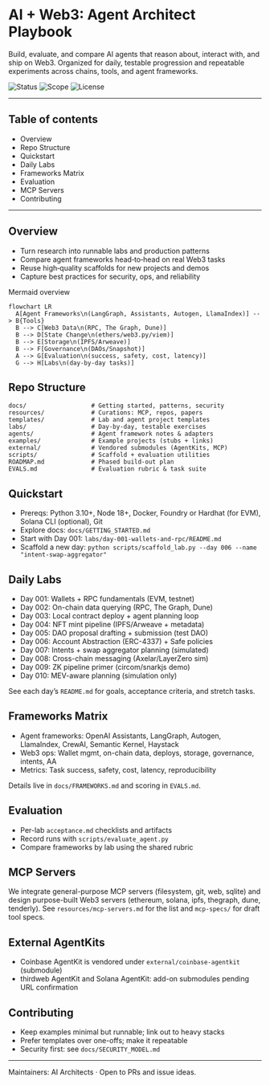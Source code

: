 # AI + Web3: Agent Architect Playbook

Build, evaluate, and compare AI agents that reason about, interact with, and ship on Web3. Organized for daily, testable progression and repeatable experiments across chains, tools, and agent frameworks.

![Status](https://img.shields.io/badge/status-active-brightgreen) ![Scope](https://img.shields.io/badge/focus-AI%20agents%20%E2%86%94%EF%B8%8F%20Web3-blue) ![License](https://img.shields.io/badge/license-MIT-lightgrey)

---

## Table of contents
- Overview
- Repo Structure
- Quickstart
- Daily Labs
- Frameworks Matrix
- Evaluation
- MCP Servers
- Contributing

---

## Overview
- Turn research into runnable labs and production patterns
- Compare agent frameworks head‑to‑head on real Web3 tasks
- Reuse high‑quality scaffolds for new projects and demos
- Capture best practices for security, ops, and reliability

Mermaid overview
```mermaid
flowchart LR
  A[Agent Frameworks\n(LangGraph, Assistants, Autogen, LlamaIndex)] --> B{Tools}
  B --> C[Web3 Data\n(RPC, The Graph, Dune)]
  B --> D[State Change\n(ethers/web3.py/viem)]
  B --> E[Storage\n(IPFS/Arweave)]
  B --> F[Governance\n(DAOs/Snapshot)]
  A --> G[Evaluation\n(success, safety, cost, latency)]
  G --> H[Labs\n(day-by-day tasks)]
```

## Repo Structure
```
docs/                  # Getting started, patterns, security
resources/             # Curations: MCP, repos, papers
templates/             # Lab and agent project templates
labs/                  # Day-by-day, testable exercises
agents/                # Agent framework notes & adapters
examples/              # Example projects (stubs + links)
external/              # Vendored submodules (AgentKits, MCP)
scripts/               # Scaffold + evaluation utilities
ROADMAP.md             # Phased build-out plan
EVALS.md               # Evaluation rubric & task suite
```

## Quickstart
- Prereqs: Python 3.10+, Node 18+, Docker, Foundry or Hardhat (for EVM), Solana CLI (optional), Git
- Explore docs: `docs/GETTING_STARTED.md`
- Start with Day 001: `labs/day-001-wallets-and-rpc/README.md`
- Scaffold a new day: `python scripts/scaffold_lab.py --day 006 --name "intent-swap-aggregator"`

## Daily Labs
- Day 001: Wallets + RPC fundamentals (EVM, testnet)
- Day 002: On-chain data querying (RPC, The Graph, Dune)
- Day 003: Local contract deploy + agent planning loop
- Day 004: NFT mint pipeline (IPFS/Arweave + metadata)
- Day 005: DAO proposal drafting + submission (test DAO)
- Day 006: Account Abstraction (ERC-4337) + Safe policies
- Day 007: Intents + swap aggregator planning (simulated)
- Day 008: Cross-chain messaging (Axelar/LayerZero sim)
- Day 009: ZK pipeline primer (circom/snarkjs demo)
- Day 010: MEV-aware planning (simulation only)

See each day’s `README.md` for goals, acceptance criteria, and stretch tasks.

## Frameworks Matrix
- Agent frameworks: OpenAI Assistants, LangGraph, Autogen, LlamaIndex, CrewAI, Semantic Kernel, Haystack
- Web3 ops: Wallet mgmt, on-chain data, deploys, storage, governance, intents, AA
- Metrics: Task success, safety, cost, latency, reproducibility

Details live in `docs/FRAMEWORKS.md` and scoring in `EVALS.md`.

## Evaluation
- Per-lab `acceptance.md` checklists and artifacts
- Record runs with `scripts/evaluate_agent.py`
- Compare frameworks by lab using the shared rubric

## MCP Servers
We integrate general-purpose MCP servers (filesystem, git, web, sqlite) and design purpose-built Web3 servers (ethereum, solana, ipfs, thegraph, dune, tenderly). See `resources/mcp-servers.md` for the list and `mcp-specs/` for draft tool specs.

## External AgentKits
- Coinbase AgentKit is vendored under `external/coinbase-agentkit` (submodule)
- thirdweb AgentKit and Solana AgentKit: add-on submodules pending URL confirmation

## Contributing
- Keep examples minimal but runnable; link out to heavy stacks
- Prefer templates over one-offs; make it repeatable
- Security first: see `docs/SECURITY_MODEL.md`

---
Maintainers: AI Architects · Open to PRs and issue ideas.
